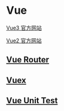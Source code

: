 # Vue

[Vue3 官方网站](https://v3.cn.vuejs.org/)

[Vue2 官方网站](https://cn.vuejs.org/)

## [Vue Router](./vuerouter)

## [Vuex](./vuex)

## [Vue Unit Test](./unittest)

